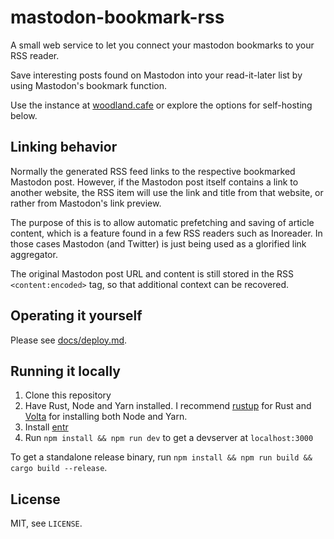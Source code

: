 # mastodon-bookmark-rss

A small web service to let you connect your mastodon bookmarks to your RSS reader.

Save interesting posts found on Mastodon into your read-it-later list by using Mastodon's bookmark function.

Use the instance at [woodland.cafe](https://bookmark-rss.woodland.cafe) or explore the options for self-hosting below.

## Linking behavior

Normally the generated RSS feed links to the respective bookmarked Mastodon
post. However, if the Mastodon post itself contains a link to another website,
the RSS item will use the link and title from that website, or rather from
Mastodon's link preview.

The purpose of this is to allow automatic prefetching and saving of article
content, which is a feature found in a few RSS readers such as Inoreader. In
those cases Mastodon (and Twitter) is just being used as a glorified link
aggregator.

The original Mastodon post URL and content is still stored in the RSS
`<content:encoded>` tag, so that additional context can be recovered.

## Operating it yourself

Please see [docs/deploy.md](docs/deploy.md).

## Running it locally

1. Clone this repository
2. Have Rust, Node and Yarn installed. I recommend [rustup](https://rustup.rs/)
   for Rust and [Volta](https://volta.sh/) for installing both Node and Yarn.
3. Install [entr](http://eradman.com/entrproject/)
4. Run `npm install && npm run dev` to get a devserver at `localhost:3000`

To get a standalone release binary, run `npm install && npm run build && cargo build --release`.

## License

MIT, see `LICENSE`.
